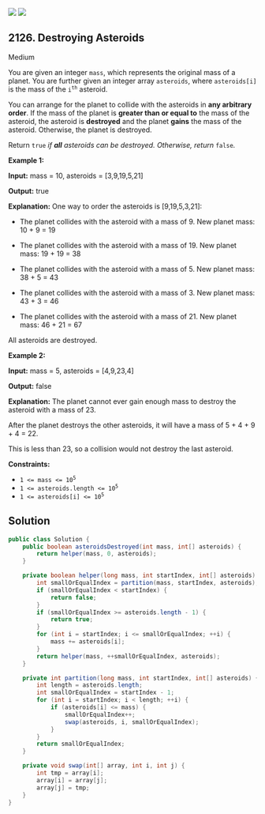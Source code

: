 [![](https://img.shields.io/github/stars/javadev/LeetCode-in-Java?label=Stars&style=flat-square)](https://github.com/javadev/LeetCode-in-Java)
[![](https://img.shields.io/github/forks/javadev/LeetCode-in-Java?label=Fork%20me%20on%20GitHub%20&style=flat-square)](https://github.com/javadev/LeetCode-in-Java/fork)

## 2126\. Destroying Asteroids

Medium

You are given an integer `mass`, which represents the original mass of a planet. You are further given an integer array `asteroids`, where `asteroids[i]` is the mass of the <code>i<sup>th</sup></code> asteroid.

You can arrange for the planet to collide with the asteroids in **any arbitrary order**. If the mass of the planet is **greater than or equal to** the mass of the asteroid, the asteroid is **destroyed** and the planet **gains** the mass of the asteroid. Otherwise, the planet is destroyed.

Return `true` _if **all** asteroids can be destroyed. Otherwise, return_ `false`_._

**Example 1:**

**Input:** mass = 10, asteroids = [3,9,19,5,21]

**Output:** true

**Explanation:** One way to order the asteroids is [9,19,5,3,21]: 

- The planet collides with the asteroid with a mass of 9. New planet mass: 10 + 9 = 19 

- The planet collides with the asteroid with a mass of 19. New planet mass: 19 + 19 = 38 

- The planet collides with the asteroid with a mass of 5. New planet mass: 38 + 5 = 43 

- The planet collides with the asteroid with a mass of 3. New planet mass: 43 + 3 = 46

- The planet collides with the asteroid with a mass of 21. New planet mass: 46 + 21 = 67 
  
All asteroids are destroyed.

**Example 2:**

**Input:** mass = 5, asteroids = [4,9,23,4]

**Output:** false

**Explanation:** The planet cannot ever gain enough mass to destroy the asteroid with a mass of 23. 

After the planet destroys the other asteroids, it will have a mass of 5 + 4 + 9 + 4 = 22. 

This is less than 23, so a collision would not destroy the last asteroid.

**Constraints:**

*   <code>1 <= mass <= 10<sup>5</sup></code>
*   <code>1 <= asteroids.length <= 10<sup>5</sup></code>
*   <code>1 <= asteroids[i] <= 10<sup>5</sup></code>

## Solution

```java
public class Solution {
    public boolean asteroidsDestroyed(int mass, int[] asteroids) {
        return helper(mass, 0, asteroids);
    }

    private boolean helper(long mass, int startIndex, int[] asteroids) {
        int smallOrEqualIndex = partition(mass, startIndex, asteroids);
        if (smallOrEqualIndex < startIndex) {
            return false;
        }
        if (smallOrEqualIndex >= asteroids.length - 1) {
            return true;
        }
        for (int i = startIndex; i <= smallOrEqualIndex; ++i) {
            mass += asteroids[i];
        }
        return helper(mass, ++smallOrEqualIndex, asteroids);
    }

    private int partition(long mass, int startIndex, int[] asteroids) {
        int length = asteroids.length;
        int smallOrEqualIndex = startIndex - 1;
        for (int i = startIndex; i < length; ++i) {
            if (asteroids[i] <= mass) {
                smallOrEqualIndex++;
                swap(asteroids, i, smallOrEqualIndex);
            }
        }
        return smallOrEqualIndex;
    }

    private void swap(int[] array, int i, int j) {
        int tmp = array[i];
        array[i] = array[j];
        array[j] = tmp;
    }
}
```